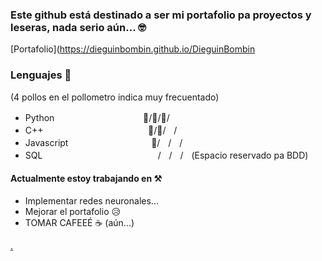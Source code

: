 ### Este github está destinado a ser mi portafolio pa proyectos y leseras, nada serio aún... 🤓
[Portafolio](https://dieguinbombin.github.io/DieguinBombin

### Lenguajes 🍗
(4 pollos en el pollometro indica muy frecuentado)
- Pythonㅤㅤㅤㅤㅤㅤㅤㅤㅤㅤㅤ🍗/🍗/🍗/
- C++ㅤㅤㅤㅤㅤㅤㅤㅤㅤㅤㅤㅤㅤ🍗/🍗/ㅤ/ㅤ
- Javascriptㅤㅤㅤㅤㅤㅤㅤㅤ ㅤㅤ🍗/ㅤ/ㅤ/
- SQLㅤㅤㅤㅤ ㅤㅤㅤㅤㅤㅤㅤㅤㅤㅤ/ㅤ/ㅤ/ㅤ(Espacio reservado pa BDD)

#### Actualmente estoy trabajando en ⚒️
- Implementar redes neuronales...
- Mejorar el portafolio 😥
- TOMAR CAFEEÉ ☕ (aún...)

[.](https://www.youtube.com/watch?v=Ma5hTmmmTbI)
